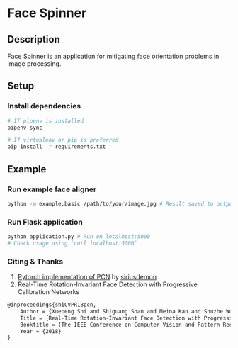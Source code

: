 # Face Spinner

## Description

Face Spinner is an application for mitigating face orientation problems in image processing.

## Setup

### Install dependencies

```bash
# If pipenv is installed
pipenv sync

# If virtualenv or pip is preferred
pip install -r requirements.txt
```

## Example

### Run example face aligner

```bash
python -m example.basic /path/to/your/image.jpg # Result saved to output.jpg
```

### Run Flask application

```bash
python application.py # Run on localhost:5000
# Check usage using `curl localhost:5000`
```

### Citing & Thanks

1. [Pytorch implementation of PCN](https://github.com/siriusdemon/pytorch-PCN) by [siriusdemon](https://github.com/siriusdemon)
2. Real-Time Rotation-Invariant Face Detection with Progressive Calibration Networks

```tex
@inproceedings{shiCVPR18pcn,
    Author = {Xuepeng Shi and Shiguang Shan and Meina Kan and Shuzhe Wu and Xilin Chen},
    Title = {Real-Time Rotation-Invariant Face Detection with Progressive Calibration Networks},
    Booktitle = {The IEEE Conference on Computer Vision and Pattern Recognition (CVPR)},
    Year = {2018}
}
```
